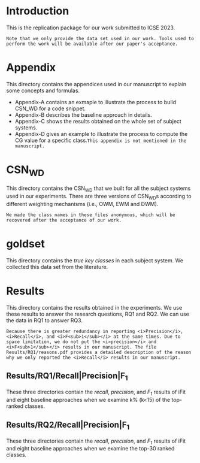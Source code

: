 # Introduction
This is the replication package for our work submitted to ICSE 2023.

``Note that we only provide the data set used in our work. Tools used to perform the work will be available after our paper's acceptance.``

# Appendix
This directory contains the appendices used in our manuscript to explain some concepts and formulas.
- Appendix-A contains an exmaple to illustrate the process to build CSN_WD for a code snippet.
- Appendix-B describes the baseline approach in details.
- Appendix-C shows the results obtained on the whole set of subject systems.
- Appendix-D gives an example to illustrate the process to compute the CG value for a specific class.``This appendix is not mentioned in the manuscript.``

# CSN<sub>WD</sub>
This directory contains the CSN<sub>WD</sub> that we built for all the subject systems used in our experiments. There are three versions of CSN<sub>WD</sub>s according to different weighting mechanisms (i.e., OWM, EWM and DWM).

``We made the class names in these files anonymous, which will be recovered after the acceptance of our work.``

# goldset
This directory contains the <i>true key classes</i> in each subject system. We collected this data set from the literature.

# Results
This directory contains the results obtained in the experiments. We use these results to answer the research questions, RQ1 and RQ2. We can use the data in RQ1 to answer RQ3.

``Because there is greater redundancy in reporting <i>Precision</i>, <i>Recall</i>, and <i>F<sub>1</sub></i> at the same times. Due to space limitation, we do not put the <i>precision</i> and <i>F<sub>1</sub></i> results in our manuscript. The file Results/RQ1/reasons.pdf provides a detailed description of the reason why we only reported the <i>Recall</i> results in our manuscript.``

## Results/RQ1/Recall|Precision|F<sub>1</sub>
These three directories contain the <i>recall</i>, <i>precision</i>, and <i>F<sub>1</sub></i> results of iFit and eight baseline approaches when we examine k% (k<15) of the top-ranked classes.

## Results/RQ2/Recall|Precision|F<sub>1</sub>
These three directories contain the <i>recall</i>, <i>precision</i>, and <i>F<sub>1</sub></i> results of iFit and eight baseline approaches when we examine the top-30 ranked classes.
